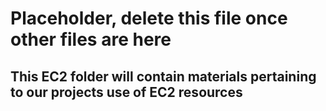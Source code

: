 # Placeholder, delete this file once other files are here
## This EC2 folder will contain materials pertaining to our projects use of EC2 resources
